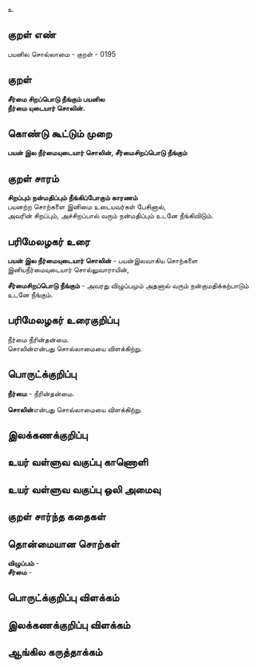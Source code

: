 உ

## குறள் எண் 

பயனில சொல்லாமை - குறள் - 0195  

## குறள் 

**சீர்மை சிறப்பொடு நீங்கும் பயனில  
நீர்மை யுடையார் சொலின்.** 

## கொண்டு கூட்டும் முறை

**பயன் இல நீர்மையுடையார் சொலின், சீர்மைசிறப்பொடு நீங்கும்**  

## குறள் சாரம் 

**சிறப்பும் நன்மதிப்பும் நீங்கிப்போகும் காரணம்**  
பயனற்ற சொற்களை இனிமை உடையவர்கள் பேசினால்,  
அவரின் சிறப்பும், அச்சிறப்பால் வரும் நன்மதிப்பும் உடனே நீங்கிவிடும்.  

## பரிமேலழகர் உரை

**பயன் இல நீர்மையுடையார் சொலின்** - பயன்இலவாகிய சொற்களை இனியநீர்மையுடையார் சொல்லுவாராயின்,  

**சீர்மைசிறப்பொடு நீங்கும்** - அவரது விழுப்பமும் அதனால் வரும் நன்குமதிக்கற்பாடும் உடனே நீங்கும்.  

## பரிமேலழகர் உரைகுறிப்பு   

நீர்மை நீரின்தன்மை.  
சொலின்என்பது சொல்லாமையை விளக்கிற்று.  

## பொருட்க்குறிப்பு 

**நீர்மை** - நீரின்தன்மை.   

**சொலின்**என்பது சொல்லாமையை விளக்கிற்று.  

## இலக்கணக்குறிப்பு  


## உயர் வள்ளுவ வகுப்பு காணொளி


## உயர் வள்ளுவ வகுப்பு ஒலி அமைவு 

 
## குறள் சார்ந்த கதைகள் 


## தொன்மையான சொற்கள்

**விழுப்பம்** -     
**சீர்மை** -    

## பொருட்க்குறிப்பு விளக்கம்


## இலக்கணக்குறிப்பு விளக்கம்


## ஆங்கில கருத்தாக்கம் 


